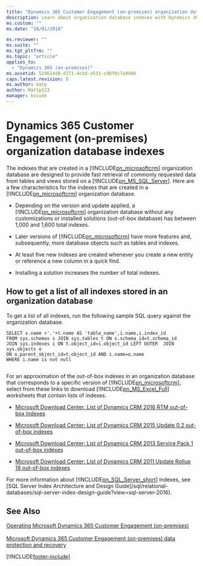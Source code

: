 ```yaml
---
title: "Dynamics 365 Customer Engagement (on-premises) organization database indexes | Microsoft Docs"
description: Learn about organization database indexes with Dynamics 365 Customer Engagement (on-premises)
ms.custom: ""
ms.date: "10/01/2018"

ms.reviewer: ""
ms.suite: ""
ms.tgt_pltfrm: ""
ms.topic: "article"
applies_to: 
  - "Dynamics 365 (on-premises)"
ms.assetid: 51961448-d371-4cbd-a531-c98f0c7a99d6
caps.latest.revision: 6
ms.author: matp
author: Mattp123
manager: kvivek
---
```

# Dynamics 365 Customer Engagement (on-premises) organization database indexes

The indexes that are created in a [!INCLUDE[pn_microsoftcrm](../includes/pn-microsoftcrm.md)] organization database are designed to provide fast retrieval of commonly requested data from tables and views stored on a [!INCLUDE[pn_MS_SQL_Server](../includes/pn-ms-sql-server.md)]. Here are a few characteristics for the indexes that are created in a [!INCLUDE[pn_microsoftcrm](../includes/pn-microsoftcrm.md)] organization database.  
  
-   Depending on the version and update applied, a [!INCLUDE[pn_microsoftcrm](../includes/pn-microsoftcrm.md)] organization database without any customizations or installed solutions (out-of-box database) has between 1,000 and 1,600 total indexes.  
  
-   Later versions of [!INCLUDE[pn_microsoftcrm](../includes/pn-microsoftcrm.md)] have more features and, subsequently, more database objects such as tables and indexes.  
  
-   At least five new indexes are created whenever you create a new entity or reference a new column in a quick find.  
  
-   Installing a solution increases the number of total indexes.  
  
## How to get a list of all indexes stored in an organization database  
 To get a list of all indexes, run the following sample SQL query against the organization database.  
  
```  
SELECT s.name +'.'+t.name AS 'table_name',i.name,i.index_id  
FROM sys.schemas s JOIN sys.tables t ON s.schema_id=t.schema_id  
JOIN sys.indexes i ON t.object_id=i.object_id LEFT OUTER  JOIN sys.objects o   
ON o.parent_object_id=t.object_id AND i.name=o.name  
WHERE i.name is not null  
  
```  
  
 For an approximation of the out-of-box indexes in an organization database that corresponds to a specific version of [!INCLUDE[pn_microsoftcrm](../includes/pn-microsoftcrm.md)], select from these links to download [!INCLUDE[pn_MS_Excel_Full](../includes/pn-ms-excel-full.md)] worksheets that contain lists of indexes.  
  
-   [Microsoft Download Center: List of Dynamics CRM 2016 RTM out-of-box indexes](https://download.microsoft.com/download/A/2/1/A215C09C-2BCD-42B1-869F-57C137E32AC4/CRM2016RTMIndexes.xlsx)  
  
-   [Microsoft Download Center: List of Dynamics CRM 2015 Update 0.2 out-of-box indexes](https://download.microsoft.com/download/A/2/1/A215C09C-2BCD-42B1-869F-57C137E32AC4/CRM2015UR0.2Indexes.xlsx)  
  
-   [Microsoft Download Center: List of Dynamics CRM 2013 Service Pack 1 out-of-box indexes](https://download.microsoft.com/download/A/2/1/A215C09C-2BCD-42B1-869F-57C137E32AC4/CRM2013SP1UR2Indexes.xlsx)  
  
-   [Microsoft Download Center: List of Dynamics CRM 2011 Update Rollup 18 out-of-box indexes](https://download.microsoft.com/download/A/2/1/A215C09C-2BCD-42B1-869F-57C137E32AC4/CRM2011UR18Indexes.xlsx)  
  
 For more information about [!INCLUDE[pn_SQL_Server_short](../includes/pn-sql-server-short.md)] indexes, see [SQL Server Index Architecture and Design Guide]/sql/relational-databases/sql-server-index-design-guide?view=sql-server-2016).  
  
## See Also  
 [Operating Microsoft Dynamics 365 Customer Engagement (on-premises)](operating-microsoft-dynamics-365.md) </br>  
 [Microsoft Dynamics 365 Customer Engagement (on-premises) data protection and recovery](microsoft-dynamics-365-data-protection-and-recovery.md)



[!INCLUDE[footer-include](../../../includes/footer-banner.md)]